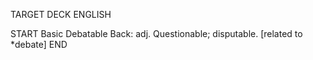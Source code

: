 TARGET DECK
ENGLISH

START
Basic
Debatable
Back: adj. Questionable; disputable. [related to *debate]
END
